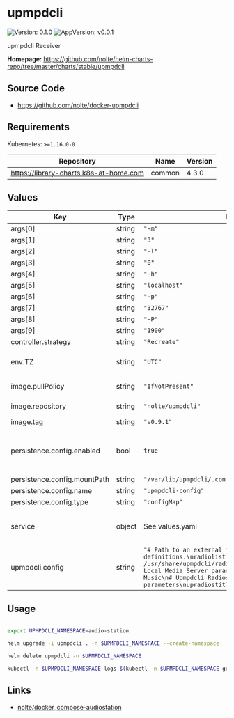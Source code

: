 # upmpdcli

![Version: 0.1.0](https://img.shields.io/badge/Version-0.1.0-informational?style=flat-square) ![AppVersion: v0.0.1](https://img.shields.io/badge/AppVersion-v0.0.1-informational?style=flat-square)

upmpdcli Receiver

**Homepage:** <https://github.com/nolte/helm-charts-repo/tree/master/charts/stable/upmpdcli>

## Source Code

* <https://github.com/nolte/docker-upmpdcli>

## Requirements

Kubernetes: `>=1.16.0-0`

| Repository | Name | Version |
|------------|------|---------|
| https://library-charts.k8s-at-home.com | common | 4.3.0 |

## Values

| Key | Type | Default | Description |
|-----|------|---------|-------------|
| args[0] | string | `"-m"` |  |
| args[1] | string | `"3"` |  |
| args[2] | string | `"-l"` |  |
| args[3] | string | `"0"` |  |
| args[4] | string | `"-h"` |  |
| args[5] | string | `"localhost"` |  |
| args[6] | string | `"-p"` |  |
| args[7] | string | `"32767"` |  |
| args[8] | string | `"-P"` |  |
| args[9] | string | `"1900"` |  |
| controller.strategy | string | `"Recreate"` |  |
| env.TZ | string | `"UTC"` | Set the container timezone |
| image.pullPolicy | string | `"IfNotPresent"` | image pull policy |
| image.repository | string | `"nolte/upmpdcli"` | image repository |
| image.tag | string | `"v0.9.1"` | image tag |
| persistence.config.enabled | bool | `true` | Enables or disables the persistence item |
| persistence.config.mountPath | string | `"/var/lib/upmpdcli/.config/"` |  |
| persistence.config.name | string | `"upmpdcli-config"` |  |
| persistence.config.type | string | `"configMap"` |  |
| service | object | See values.yaml | Configures service settings for the chart. |
| upmpdcli.config | string | `"# Path to an external file with radio definitions.\nradiolist = /usr/share/upmpdcli/radio_scripts/radiolist.conf\n\n# Local Media Server parameters\nuprcltitle = Local Music\n# Upmpdcli Radios plugin parameters\nupradiostitle = Upmpdcli Radio List\n"` |  |

## Usage

```bash

export UPMPDCLI_NAMESPACE=audio-station

helm upgrade -i upmpdcli . -n $UPMPDCLI_NAMESPACE --create-namespace

helm delete upmpdcli -n $UPMPDCLI_NAMESPACE

kubectl -n $UPMPDCLI_NAMESPACE logs $(kubectl -n $UPMPDCLI_NAMESPACE get pods -l app.kubernetes.io/name=upmpdcli -ojson | jq -r '.items[0].metadata.name') -f
```

## Links

* [nolte/docker_compose-audiostation](https://github.com/nolte/docker_compose-audiostation/blob/master/docker-compose.yml)